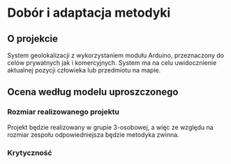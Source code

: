 # Dobór i adaptacja metodyki

## O projekcie

System geolokalizacji z wykorzystaniem modułu Arduino, przeznaczony do celów prywatnych jak i komercyjnych. System ma na celu uwidocznienie aktualnej pozycji człowieka lub przedmiotu na mapie.

## Ocena według modelu uproszczonego

### Rozmiar realizowanego projektu

Projekt będzie realizowany w grupie 3-osobowej, a więc ze względu na rozmiar zespołu odpowiedniejsza będzie metodyka zwinna.

### Krytyczność


<!--stackedit_data:
eyJoaXN0b3J5IjpbLTE5MzY3ODkyNjYsOTk5NDUxNCwtODY0Mz
gzNzgyXX0=
-->